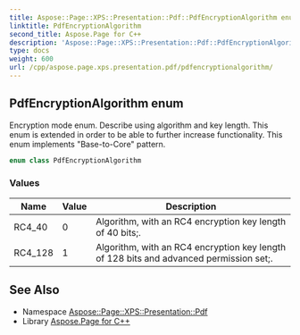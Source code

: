 ```yaml
---
title: Aspose::Page::XPS::Presentation::Pdf::PdfEncryptionAlgorithm enum
linktitle: PdfEncryptionAlgorithm
second_title: Aspose.Page for C++
description: 'Aspose::Page::XPS::Presentation::Pdf::PdfEncryptionAlgorithm enum. Encryption mode enum. Describe using algorithm and key length. This enum is extended in order to be able to further increase functionality. This enum implements "Base-to-Core" pattern in C++.'
type: docs
weight: 600
url: /cpp/aspose.page.xps.presentation.pdf/pdfencryptionalgorithm/
---
```

## PdfEncryptionAlgorithm enum


Encryption mode enum. Describe using algorithm and key length. This enum is extended in order to be able to further increase functionality. This enum implements "Base-to-Core" pattern.

```cpp
enum class PdfEncryptionAlgorithm
```

### Values

| Name | Value | Description |
| --- | --- | --- |
| RC4_40 | 0 | Algorithm, with an RC4 encryption key length of 40 bits;. |
| RC4_128 | 1 | Algorithm, with an RC4 encryption key length of 128 bits and advanced permission set;. |

## See Also

* Namespace [Aspose::Page::XPS::Presentation::Pdf](../)
* Library [Aspose.Page for C++](../../)
